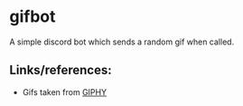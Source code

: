 # gifbot

A simple discord bot which sends a random gif when called.

## Links/references:

* Gifs taken from [GIPHY](https://giphy.com/)
